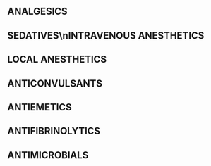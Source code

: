 ## ANALGESICS

## SEDATIVES\nINTRAVENOUS ANESTHETICS

## LOCAL ANESTHETICS

## ANTICONVULSANTS

## ANTIEMETICS

## ANTIFIBRINOLYTICS

## ANTIMICROBIALS